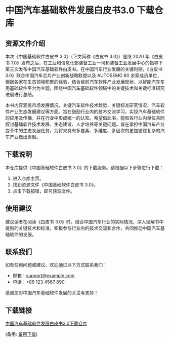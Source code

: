 # 中国汽车基础软件发展白皮书3.0 下载仓库

## 资源文件介绍

本次《中国基础软件白皮书 3.0》（下文简称《白皮书 3.0》）是继 2020 年《白皮书 1.0》发布之后，在工业和信息化部装备工业一司和装备工业发展中心的指导下第三次发布中国汽车基础软件白皮书。在中国汽车行业发展的关键时期，《白皮书 3.0》联合中国汽车芯片产业创新战略联盟以及 AUTOSEMO 80 余家成员单位，根据各家在生态领域积累的经验，结合目前汽车软件产业发展现状，以智能汽车车用基础软件平台为主题，围绕中国汽车基础软件领域中的关键技术和关键标准研究进展进行总结。

本书内容涵盖市场发展情况，关键汽车软件技术趋势、关键标准研究情况、汽车软件产业生态发展建议等方面。旨在鼓励行业内的技术交流学习，实现汽车基础软件的应用及传播，并在行业中形成统一的认知。希望借此书，能和各行业内单位共同探讨基础软件技术发展、生态建设、人才培养等关键问题。旨在承担中国汽车产业变革中的生态发展任务，为将来具有多要素、多维度、多层次的更加错综复杂的汽车产业做出贡献。

## 下载说明

本仓库提供《中国基础软件白皮书 3.0》的下载服务。请根据以下步骤进行下载：

1. 进入仓库主页。
2. 找到资源文件《中国基础软件白皮书 3.0》。
3. 点击下载按钮，即可获取文件。

## 使用建议

建议读者在阅读《白皮书 3.0》时，结合中国汽车行业的实际情况，深入理解书中提到的关键技术和标准，积极参与行业内的技术交流和合作，共同推动中国汽车基础软件的发展。

## 联系我们

如有任何问题或建议，欢迎通过以下方式联系我们：

- 邮箱：support@example.com
- 电话：+86 123 4567 890

感谢您对中国汽车基础软件发展的关注与支持！

## 下载链接
[中国汽车基础软件发展白皮书3.0下载仓库](https://pan.quark.cn/s/f4f4909d4b81) 

(备用: [备用下载](https://pan.baidu.com/s/1qLzoLUyg5hToHaw1INlaRw?pwd=1234))
